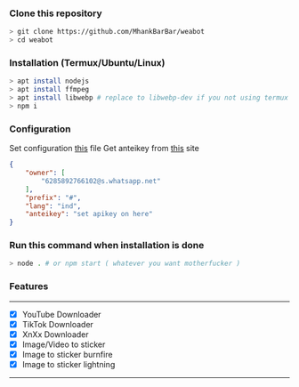 ### Clone this repository
```bash
> git clone https://github.com/MhankBarBar/weabot
> cd weabot
```

### Installation (Termux/Ubuntu/Linux)
```bash
> apt install nodejs
> apt install ffmpeg
> apt install libwebp # replace to libwebp-dev if you not using termux
> npm i
```

### Configuration
Set configuration [this](https://github.com/MhankBarBar/weabot/blob/master/src/settings.json) file
Get anteikey from [this](https://antei.codes) site
```json
{
    "owner": [
        "6285892766102@s.whatsapp.net"
    ],
    "prefix": "#",
    "lang": "ind",
    "anteikey": "set apikey on here"
}
```

### Run this command when installation is done
```bash
> node . # or npm start ( whatever you want motherfucker )
```

### Features
------------------
- [x] YouTube Downloader
- [x] TikTok Downloader
- [x] XnXx Downloader
- [x] Image/Video to sticker
- [x] Image to sticker burnfire
- [x] Image to sticker lightning
------------------
